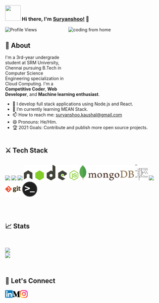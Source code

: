 ### <img src="https://i.pinimg.com/originals/00/4b/17/004b173f6e3d6843df10114e087f30a8.gif" width="50" height="50" /> Hi there, I'm [Suryanshoo!](#) 👋
![Profile Views](https://hits.seeyoufarm.com/api/count/incr/badge.svg?url=https://github.com/suryanshookaushal/&title=Profile%20Views)
<img align="right" alt="coding from home" src= "https://camo.githubusercontent.com/410dd0b1b800cd1e13965237beee2a32474be978/68747470733a2f2f6d656469612e67697068792e636f6d2f6d656469612f4d3967624264396e6244724f5475314d71782f67697068792e676966" height = 200 width = 300/>


## 🧐 About


I'm a 3rd-year undergrade student at SRM University, Chennai pursuing B.Tech in Computer Science Engineering specialization in Cloud Computing. I'm a **Competitive Coder**, **Web Developer**, and **Machine learning enthusiast**.

- 🔭 I develop full stack applications using Node.js and React.
- 🌱 I’m currently learning MEAN Stack.
- 📫 How to reach me: suryanshoo.kaushal@gmail.com
- 😄 Pronouns: He/Him.
- :trophy: 2021 Goals: Contribute and publish more open source projects.
<br><br>

## ⚔️ Tech Stack

<br>
   <code><img height="50" src="https://github.com/gilbarbara/logos/blob/master/logos/python.svg"></code>
   <code><img height="50" src="https://github.com/gilbarbara/logos/blob/master/logos/react.svg"></code>
   <code><img height="50" src="https://github.com/gilbarbara/logos/blob/master/logos/c-plusplus.svg"></code>
   <code><img height="50" src="https://github.com/gilbarbara/logos/blob/master/logos/nodejs.svg"></code>
   <code><img height="50" src="https://github.com/gilbarbara/logos/blob/master/logos/mongodb.svg"></code>
   <code><img height="50" width="40" src="https://github.com/gilbarbara/logos/blob/master/logos/express.svg"></code>
   <code><img height="50" src="https://github.com/gilbarbara/logos/blob/master/logos/javascript.svg"></code>
   <code><img height="50" src="https://raw.githubusercontent.com/github/explore/80688e429a7d4ef2fca1e82350fe8e3517d3494d/topics/git/git.png"></code>
   <code><img height="50" src="https://raw.githubusercontent.com/github/explore/80688e429a7d4ef2fca1e82350fe8e3517d3494d/topics/terminal/terminal.png"></code>

<br><br>

## 📈 Stats



<br>


  <a> <img align="left" src="https://github-readme-stats.vercel.app/api?username=suryanshookaushal&show_icons=true&line_height=24&theme=dark&count_private=true&include_all_commits=true&custom_title=%23%20GitHub%20Stats%20%E2%9C%85" /> </a>

<br>
<a> <img align="left" src="https://github-readme-stats.vercel.app/api/top-langs/?username=suryanshookaushal&theme=dark&layout=compact&langs_count=10&custom_title=%23%20Most%20Used%20Languages%20%F0%9F%91%A8%F0%9F%8F%BD%E2%80%8D%F0%9F%92%BB&card_width=445" /></a>

<br><br>

## 💬 Let's Connect
    
<a href="https://www.linkedin.com/in/suryanshoo-kaushal-519498176/">
    <img align="left" alt="Suryanshoo Kaushal | Linkedin" width="24px" src="https://github.com/suryanshookaushal/suryanshookaushal/blob/main/assets/icon/Linkedin.svg" />
  </a>
  
  
  <a href="https://medium.com/@suryanshoospamid/s">
    <img align="left" alt="Utkarsh Chaurasia | Medium" width="24px" src="https://github.com/suryanshookaushal/suryanshookaushal/blob/main/assets/icon/medium.svg" />
  </a>
  
  <a href="https://www.instagram.com/suryanshoo_07/">
    <img align="left" alt="Suryanshoo Kaushal | Instagram" width="24px" src="https://github.com/suryanshookaushal/suryanshookaushal/blob/main/assets/icon/Instagram.svg" />
  </a>

